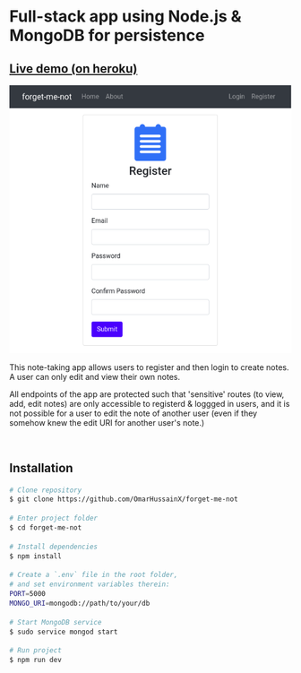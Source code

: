 #  Full-stack app using Node.js & MongoDB for persistence

## [Live demo (on heroku)](https://ancient-shelf-29938.herokuapp.com/)

<p align="center"><img src="public/img/app.png"/></p>

This note-taking app allows users to register and then login to create notes. A user can only edit and view their own notes.

All endpoints of the app are protected such that 'sensitive' routes (to view, add, edit notes) are only accessible to registerd & loggged in users, and it is not possible for a user to edit the note of another user (even if they somehow knew the edit URI for another user's note.)


&nbsp;
&nbsp;


## Installation

```bash
# Clone repository
$ git clone https://github.com/OmarHussainX/forget-me-not

# Enter project folder
$ cd forget-me-not

# Install dependencies
$ npm install

# Create a `.env` file in the root folder,
# and set environment variables therein:
PORT=5000
MONGO_URI=mongodb://path/to/your/db

# Start MongoDB service
$ sudo service mongod start

# Run project
$ npm run dev
```
